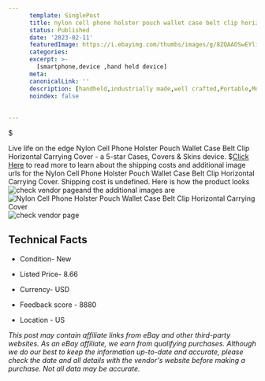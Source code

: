 ```yaml
---
      template: SinglePost
      title: nylon cell phone holster pouch wallet case belt clip horizontal carrying cover
      status: Published
      date: '2023-02-11'
      featuredImage: https://i.ebayimg.com/thumbs/images/g/8ZQAAOSwEYliVqdu/s-l225.jpg
      categories: 
      excerpt: >-
        [smartphone,device ,hand held device]
      meta:
      canonicalLink: ''
      description: [handheld,industrially made,well crafted,Portable,Mobile,Compact,Convenient,Lightweight,Maneuverable,Man-portable,Miniature,Carriable,Hand-held,Light,Holdable,Transportable,Mobile device,Pocket-sized,On-the-go,Wireless,Cordless,Compact size,Convenient size, smartphone,device ,hand held device]
      noindex: false
      
        
---
```

$

Live life on the edge Nylon Cell Phone Holster Pouch Wallet Case Belt Clip Horizontal Carrying Cover - a 5-star Cases, Covers & Skins device.
$[Click Here](https://www.ebay.com/itm/384832713699?hash=item5999d133e3%3Ag%3A8ZQAAOSwEYliVqdu&mkevt=1&mkcid=1&mkrid=711-53200-19255-0&campid=%253CePNCampaignId%253E&customid=%253CreferenceId%253E&toolid=10049) to read more to learn about the shipping costs and additional image urls for the Nylon Cell Phone Holster Pouch Wallet Case Belt Clip Horizontal Carrying Cover. Shipping cost is undefined. Here is how the product looks ![check vendor page](https://i.ebayimg.com/thumbs/images/g/8ZQAAOSwEYliVqdu/s-l225.jpg)and the additional images are![Nylon Cell Phone Holster Pouch Wallet Case Belt Clip Horizontal Carrying Cover](https://i.ebayimg.com/images/g/8ZQAAOSwEYliVqdu/s-l1200.jpg)![check vendor page](https://origin-galleryplus.ebayimg.com/ws/web/384832713699_2_0_1/225x225.jpg,https://origin-galleryplus.ebayimg.com/ws/web/384832713699_3_0_1/225x225.jpg,https://origin-galleryplus.ebayimg.com/ws/web/384832713699_4_0_1/225x225.jpg,https://origin-galleryplus.ebayimg.com/ws/web/384832713699_5_0_1/225x225.jpg,https://origin-galleryplus.ebayimg.com/ws/web/384832713699_6_0_1/225x225.jpg,https://origin-galleryplus.ebayimg.com/ws/web/384832713699_7_0_1/225x225.jpg,https://origin-galleryplus.ebayimg.com/ws/web/384832713699_8_0_1/225x225.jpg,https://origin-galleryplus.ebayimg.com/ws/web/384832713699_9_0_1/225x225.jpg,https://origin-galleryplus.ebayimg.com/ws/web/384832713699_10_0_1/225x225.jpg,https://origin-galleryplus.ebayimg.com/ws/web/384832713699_11_0_1/225x225.jpg,https://origin-galleryplus.ebayimg.com/ws/web/384832713699_12_0_1/225x225.jpg)



 ## Technical Facts 



     
      

 - Condition- New 


      

 - Listed Price- 8.66 


      

 - Currency- USD 


      

 - Feedback score - 8880 


      

 - Location - US 


      
      

 *_This post may contain affiliate links from eBay and other third-party websites. As an eBay affiliate, we earn from qualifying purchases. Although we do our best to keep the information up-to-date and accurate, please check the date and all details with the vendor's website before making a purchase. Not all data may be accurate._*






